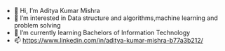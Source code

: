 - 👋 Hi, I’m Aditya Kumar Mishra
- 👀 I’m interested in Data structure and algorithms,machine learning and problem solving
- 🌱 I’m currently learning Bachelors of Information  Technology 
- 📫 https://www.linkedin.com/in/aditya-kumar-mishra-b77a3b212/

<!---
AdityaKM5/AdityaKM5 is a ✨ special ✨ repository because its `README.md` (this file) appears on your GitHub profile.
You can click the Preview link to take a look at your changes.
--->
